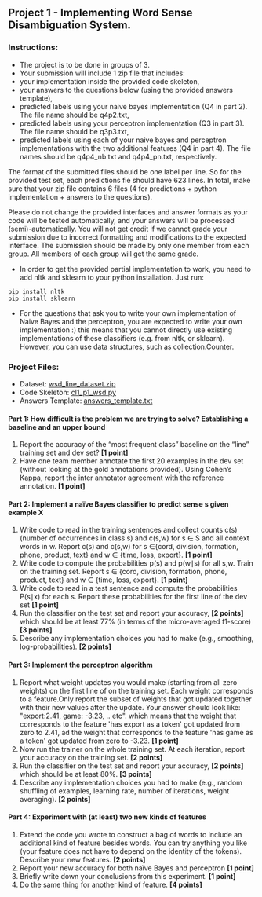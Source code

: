 ## Project 1 - Implementing Word Sense Disambiguation System.


### Instructions:

 - The project is to be done in groups of 3.
 - Your submission will include 1 zip file that includes:
  - your implementation inside the provided code skeleton,
  - your answers to the questions below (using the provided answers template),
  - predicted labels using your naive bayes implementation (Q4 in part 2). The file name should be q4p2.txt,
  - predicted labels using your perceptron implementation (Q3 in part 3). The file name should be q3p3.txt,
  - predicted labels using each of your naive bayes and perceptron implementations with the two additional features (Q4 in part 4). The file names should be q4p4_nb.txt and q4p4_pn.txt, respectively.

The format of the submitted files should be one label per line. So for the provided test set, each predictions fie should have 623 lines. In total, make sure that your zip file contains 6 files (4 for predictions + python implementation + answers to the questions).

Please do not change the provided interfaces and answer formats as your code will be tested automatically, and your answers will be processed (semi)-automatically. You will not get credit if we cannot grade your submission due to incorrect formatting and modifications to the expected interface. The submission should be made by only one member from each group. All members of each group will get the same grade.

 - In order to get the provided partial implementation to work, you need to add nltk and sklearn to your python installation. Just run:
 
 ```shell
 pip install nltk
 pip install sklearn
 ```
 - For the questions that ask you to write your own implementation of Naive Bayes and the perceptron, you are expected to write your own implementation :) this means that you cannot directly use existing implementations of these classifiers (e.g. from nltk, or sklearn). However, you can use data structures, such as collection.Counter.

 
### Project Files:

 - Dataset: [wsd_line_dataset.zip](https://myelms.umd.edu/courses/1199410/files/44825371/download?wrap=1)
 - Code Skeleton: [cl1_p1_wsd.py](https://myelms.umd.edu/courses/1199410/files/44854709/download?wrap=1)
 - Answers Template: [answers_template.txt](https://myelms.umd.edu/courses/1199410/files/44825379/download?wrap=1)
 

#### Part 1: How difficult is the problem we are trying to solve? Establishing a baseline and an upper bound 

 1. Report  the accuracy of the “most frequent class” baseline on the “line” training set and dev set? **[1 point]**
 2. Have one team member annotate the first 20 examples in the dev set (without looking at the gold annotations provided). Using Cohen’s Kappa, report the inter annotator agreement with the reference annotation. **[1 point]**

#### Part 2: Implement a naïve Bayes classifier to predict sense s given example X

 1. Write code to read in the training sentences and collect counts c(s) (number of occurrences  in class s) and c(s,w) for s ∈ S and all context words in w. Report c(s) and c(s,w) for s ∈{cord, division, formation, phone, product, text} and w ∈ {time, loss, export}. **[1 point]**
 2. Write code to compute the probabilities p(s) and p(w∣s) for all s,w. Train on the training set. Report s ∈ {cord, division, formation, phone, product, text} and w ∈ {time, loss, export}. **[1 point]**
 3. Write code to read in a test sentence and compute the probabilities P(s∣x) for each s. Report these probabilities for the first line of the dev set **[1 point]**
 4. Run the classifier on the test set and report your accuracy, **[2 points]** which should be at least 77% (in terms of the micro-averaged f1-score) **[3 points]**
 5. Describe any implementation choices you had to make (e.g., smoothing, log-probabilities). **[2 points]**

#### Part 3: Implement the perceptron algorithm

 1. Report what weight updates you would make (starting from all zero weights) on the first line of on the training set. Each weight corresponds to a feature.Only report the subset of weights that got updated together with their new values after the update. Your answer should look like: "export:2.41, game: -3.23, .. etc". which means that the weight that corresponds to the feature 'has export as a token' got updated from zero to 2.41, ad the weight that corresponds to the feature 'has game as a token' got updated from zero to -3.23. **[1 point]**
 2. Now run the trainer on the whole training set. At each iteration, report your accuracy on the training set. **[2 points]**
 3. Run the classifier on the test set and report your accuracy, **[2 points]** which should be at least 80%. **[3 points]**
 4. Describe any implementation choices you had to make (e.g., random shuffling of examples, learning rate, number of iterations, weight averaging). **[2 points]** 

#### Part 4: Experiment with (at least) two new kinds of features

 1. Extend the code you wrote to construct a bag of words to include an additional kind of feature besides words. You can try anything you like (your feature does not have to depend on the identity of the tokens). Describe your new features. **[2 points]**
 2. Report your new accuracy for both naïve Bayes and perceptron **[1 point]**
 3. Briefly write down your conclusions from this experiment. **[1 point]**
 4. Do the same thing for another kind of feature. **[4 points]**
 
